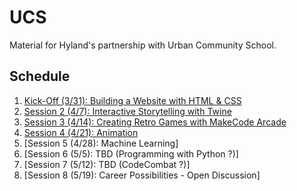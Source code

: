 # UCS
Material for Hyland's partnership with Urban Community School.

## Schedule
1. [Kick-Off (3/31): Building a Website with HTML & CSS](KickOffHtmlCss/)
1. [Session 2 (4/7): Interactive Storytelling with Twine](Session2Twine/)
1. [Session 3 (4/14): Creating Retro Games with MakeCode Arcade](Session3RetroGames/)
1. [Session 4 (4/21): Animation](Session4Animation/)
1. [Session 5 (4/28): Machine Learning]
1. [Session 6 (5/5): TBD (Programming with Python ?)]
1. [Session 7 (5/12): TBD (CodeCombat ?)]
1. [Session 8 (5/19): Career Possibilities - Open Discussion]
